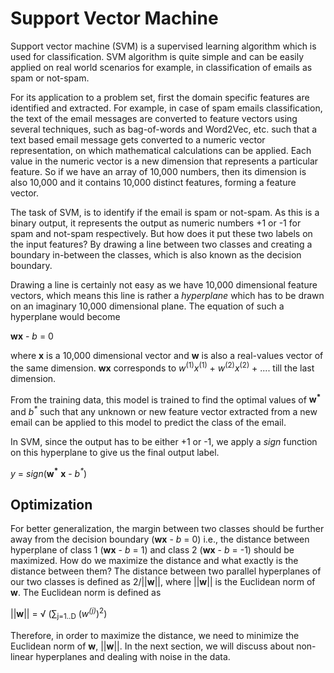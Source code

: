 # Support Vector Machine

Support vector machine (SVM) is a supervised learning algorithm which is used for classification. SVM algorithm is quite simple and can be easily applied on real world scenarios for example, in classification of emails as spam or not-spam.

For its application to a problem set, first the domain specific features are identified and extracted. For example, in case of spam emails classification, the text of the email messages are converted to feature vectors using several techniques, such as bag-of-words and Word2Vec, etc. such that a text based email message gets converted to a numeric vector representation, on which mathematical calculations can be applied. Each value in the numeric vector is a new dimension that represents a particular feature. So if we have an array of 10,000 numbers, then its dimension is also 10,000 and it contains 10,000 distinct features, forming a feature vector.

The task of SVM, is to identify if the email is spam or not-spam. As this is a binary output, it represents the output as numeric numbers +1 or -1 for spam and not-spam respectively. But how does it put these two labels on the input features? By drawing a line between two classes and creating a boundary in-between the classes, which is also known as the decision boundary.

Drawing a line is certainly not easy as we have 10,000 dimensional feature vectors, which means this line is rather a *hyperplane* which has to be drawn on an imaginary 10,000 dimensional plane. The equation of such a hyperplane would become

**wx** - *b* = 0

where **x** is a 10,000 dimensional vector and **w** is also a real-values vector of the same dimension. **wx** corresponds to *w*<sup>(1)</sup>*x*<sup>(1)</sup> + *w*<sup>(2)</sup>*x*<sup>(2)</sup> + .... till the last dimension.

From the training data, this model is trained to find the optimal values of **w<sup>\*<sup>** and *b<sup>\*<sup>* such that any unknown or new feature vector extracted from a new email can be applied to this model to predict the class of the email.

In SVM, since the output has to be either +1 or -1, we apply a *sign* function on this hyperplane to give us the final output label.

*y* = *sign*(**w<sup>\*<sup>** **x** - *b<sup>\*<sup>*)

## Optimization

For better generalization, the margin between two classes should be further away from the decision boundary (**wx** - *b* = 0) i.e., the distance between hyperplane of class 1 (**wx** - *b* = 1) and class 2 (**wx** - *b* = -1) should be maximized. How do we maximize the distance and what exactly is the distance between them? The distance between two parallel hyperplanes of our two classes is defined as 2/||**w**||, where ||**w**|| is the Euclidean norm of **w**. The Euclidean norm is defined as 

||**w**|| = √ (∑<sub>j=1..D</sub> (*w<sup>(j)</sup>*)<sup>2</sup>)

Therefore, in order to maximize the distance, we need to minimize the Euclidean norm of **w**, ||**w**||. In the next section, we will discuss about non-linear hyperplanes and dealing with noise in the data.

